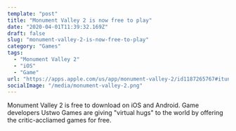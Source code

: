 ```yaml
---
template: "post"
title: "Monument Valley 2 is now free to play"
date: "2020-04-01T11:39:32.169Z"
draft: false
slug: "monument-valley-2-is-now-free-to-play"
category: "Games"
tags:
  - "Monument Valley 2"
  - "iOS"   
  - "Game"
url: "https://apps.apple.com/us/app/monument-valley-2/id1187265767#itunes50twitter"
socialImage: "/media/monument-valley-2.png"
---
```

Monument Valley 2 is free to download on iOS and Android. Game developers Ustwo Games are giving "virtual hugs" to the world by offering the critic-accliamed games for free. 